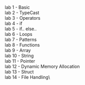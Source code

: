lab 1 - Basic\
lab 2 - TypeCast\
lab 3 - Operators\
lab 4 - if\
lab 5 - if.. else..\
lab 6 - Loops\
lab 7 - Patterns\
lab 8 - Functions\
lab 9 - Array\
lab 10 - String\
lab 11 - Pointer\
lab 12 - Dynamic Memory Allocation\
lab 13 - Struct\
lab 14 - File Handling\
